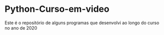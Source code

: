 # Python-Curso-em-video
Este é o repositório de alguns programas que desenvolvi ao longo do curso no ano de 2020
